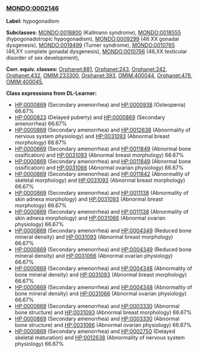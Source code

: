 
### [MONDO:0002146](http://purl.obolibrary.org/obo/MONDO_0002146)
**Label:** hypogonadism

**Subclasses:** [MONDO:0018800](http://purl.obolibrary.org/obo/MONDO_0018800) (Kallmann syndrome), [MONDO:0018555](http://purl.obolibrary.org/obo/MONDO_0018555) (hypogonadotropic hypogonadism), [MONDO:0009299](http://purl.obolibrary.org/obo/MONDO_0009299) (46 XX gonadal dysgenesis), [MONDO:0019499](http://purl.obolibrary.org/obo/MONDO_0019499) (Turner syndrome), [MONDO:0010765](http://purl.obolibrary.org/obo/MONDO_0010765) (46,XY complete gonadal dysgenesis), [MONDO:0010766](http://purl.obolibrary.org/obo/MONDO_0010766) (46,XX testicular disorder of sex development), 

**Corr. equiv. classes:** [Orphanet:881](http://www.orpha.net/ORDO/Orphanet_881), [Orphanet:243](http://www.orpha.net/ORDO/Orphanet_243), [Orphanet:242](http://www.orpha.net/ORDO/Orphanet_242), [Orphanet:432](http://www.orpha.net/ORDO/Orphanet_432), [OMIM:233300](http://purl.obolibrary.org/obo/OMIM_233300), [Orphanet:393](http://www.orpha.net/ORDO/Orphanet_393), [OMIM:400044](http://purl.obolibrary.org/obo/OMIM_400044), [Orphanet:478](http://www.orpha.net/ORDO/Orphanet_478), [OMIM:400045](http://purl.obolibrary.org/obo/OMIM_400045), 

**Class expressions from DL-Learner:**

- [HP:0000869](http://purl.obolibrary.org/obo/HP_0000869) (Secondary amenorrhea) and [HP:0000938](http://purl.obolibrary.org/obo/HP_0000938) (Osteopenia) 66.67%
- [HP:0000823](http://purl.obolibrary.org/obo/HP_0000823) (Delayed puberty) and [HP:0000869](http://purl.obolibrary.org/obo/HP_0000869) (Secondary amenorrhea) 66.67%
- [HP:0000869](http://purl.obolibrary.org/obo/HP_0000869) (Secondary amenorrhea) and [HP:0012638](http://purl.obolibrary.org/obo/HP_0012638) (Abnormality of nervous system physiology) and [HP:0031093](http://purl.obolibrary.org/obo/HP_0031093) (Abnormal breast morphology) 66.67%
- [HP:0000869](http://purl.obolibrary.org/obo/HP_0000869) (Secondary amenorrhea) and [HP:0011849](http://purl.obolibrary.org/obo/HP_0011849) (Abnormal bone ossification) and [HP:0031093](http://purl.obolibrary.org/obo/HP_0031093) (Abnormal breast morphology) 66.67%
- [HP:0000869](http://purl.obolibrary.org/obo/HP_0000869) (Secondary amenorrhea) and [HP:0011849](http://purl.obolibrary.org/obo/HP_0011849) (Abnormal bone ossification) and [HP:0031066](http://purl.obolibrary.org/obo/HP_0031066) (Abnormal ovarian physiology) 66.67%
- [HP:0000869](http://purl.obolibrary.org/obo/HP_0000869) (Secondary amenorrhea) and [HP:0011842](http://purl.obolibrary.org/obo/HP_0011842) (Abnormality of skeletal morphology) and [HP:0031093](http://purl.obolibrary.org/obo/HP_0031093) (Abnormal breast morphology) 66.67%
- [HP:0000869](http://purl.obolibrary.org/obo/HP_0000869) (Secondary amenorrhea) and [HP:0011138](http://purl.obolibrary.org/obo/HP_0011138) (Abnormality of skin adnexa morphology) and [HP:0031093](http://purl.obolibrary.org/obo/HP_0031093) (Abnormal breast morphology) 66.67%
- [HP:0000869](http://purl.obolibrary.org/obo/HP_0000869) (Secondary amenorrhea) and [HP:0011138](http://purl.obolibrary.org/obo/HP_0011138) (Abnormality of skin adnexa morphology) and [HP:0031066](http://purl.obolibrary.org/obo/HP_0031066) (Abnormal ovarian physiology) 66.67%
- [HP:0000869](http://purl.obolibrary.org/obo/HP_0000869) (Secondary amenorrhea) and [HP:0004349](http://purl.obolibrary.org/obo/HP_0004349) (Reduced bone mineral density) and [HP:0031093](http://purl.obolibrary.org/obo/HP_0031093) (Abnormal breast morphology) 66.67%
- [HP:0000869](http://purl.obolibrary.org/obo/HP_0000869) (Secondary amenorrhea) and [HP:0004349](http://purl.obolibrary.org/obo/HP_0004349) (Reduced bone mineral density) and [HP:0031066](http://purl.obolibrary.org/obo/HP_0031066) (Abnormal ovarian physiology) 66.67%
- [HP:0000869](http://purl.obolibrary.org/obo/HP_0000869) (Secondary amenorrhea) and [HP:0004348](http://purl.obolibrary.org/obo/HP_0004348) (Abnormality of bone mineral density) and [HP:0031093](http://purl.obolibrary.org/obo/HP_0031093) (Abnormal breast morphology) 66.67%
- [HP:0000869](http://purl.obolibrary.org/obo/HP_0000869) (Secondary amenorrhea) and [HP:0004348](http://purl.obolibrary.org/obo/HP_0004348) (Abnormality of bone mineral density) and [HP:0031066](http://purl.obolibrary.org/obo/HP_0031066) (Abnormal ovarian physiology) 66.67%
- [HP:0000869](http://purl.obolibrary.org/obo/HP_0000869) (Secondary amenorrhea) and [HP:0003330](http://purl.obolibrary.org/obo/HP_0003330) (Abnormal bone structure) and [HP:0031093](http://purl.obolibrary.org/obo/HP_0031093) (Abnormal breast morphology) 66.67%
- [HP:0000869](http://purl.obolibrary.org/obo/HP_0000869) (Secondary amenorrhea) and [HP:0003330](http://purl.obolibrary.org/obo/HP_0003330) (Abnormal bone structure) and [HP:0031066](http://purl.obolibrary.org/obo/HP_0031066) (Abnormal ovarian physiology) 66.67%
- [HP:0000869](http://purl.obolibrary.org/obo/HP_0000869) (Secondary amenorrhea) and [HP:0002750](http://purl.obolibrary.org/obo/HP_0002750) (Delayed skeletal maturation) and [HP:0012638](http://purl.obolibrary.org/obo/HP_0012638) (Abnormality of nervous system physiology) 66.67%


